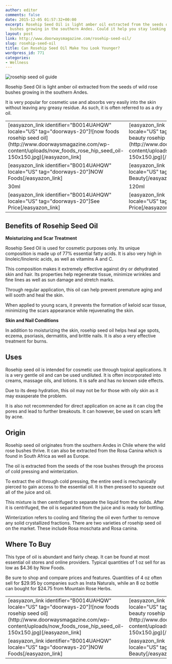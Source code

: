 ```yaml
---
author: editor
comments: false
date: 2015-12-05 01:57:32+00:00
excerpt: Rosehip Seed Oil is light amber oil extracted from the seeds of wild rose
  bushes growing in the southern Andes. Could it help you stay looking younger?
layout: post
link: http://www.doorwaysmagazine.com/rosehip-seed-oil/
slug: rosehip-seed-oil
title: Can Rosehip Seed Oil Make You Look Younger?
wordpress_id: 771
categories:
- Wellness
---
```


![rosehip seed oil guide](http://www.doorwaysmagazine.com/wp-content/uploads/rosehip_seed_oil_guide.jpg)

Rosehip Seed Oil is light amber oil extracted from the seeds of wild rose bushes growing in the southern Andes. 

It is very popular for cosmetic use and absorbs very easily into the skin without leaving any greasy residue. As such, it is often referred to as a dry oil. 

<table >
<tr >

<td >[easyazon_link identifier="B0014UAHQW" locale="US" tag="doorways-20"]![now foods rosehip seed oil](http://www.doorwaysmagazine.com/wp-content/uploads/now_foods_rose_hip_seed_oil-150x150.jpg)[/easyazon_link]
</td>

<td >[easyazon_link identifier="B00LNOV8JO" locale="US" tag="doorways-20"]![radha beauty rosehip oil](http://www.doorwaysmagazine.com/wp-content/uploads/radha_beauty_rosehip_oil-150x150.jpg)[/easyazon_link]
</td>

<td >[easyazon_link identifier="B00IP42FBA" locale="US" tag="doorways-20"]![instanatural rosehip seed oil](http://www.doorwaysmagazine.com/wp-content/uploads/instanatural_rosehip_seed_oil-150x150.jpg)[/easyazon_link]
</td>

<td >[easyazon_link identifier="B00KI3Z2UW" locale="US" tag="doorways-20"]![pura dor rosehip seed oil](http://www.doorwaysmagazine.com/wp-content/uploads/pura_dor_rosehip_seed_oil-150x150.jpg)[/easyazon_link]
</td>
</tr>
<tr >

<td >[easyazon_link identifier="B0014UAHQW" locale="US" tag="doorways-20"]NOW Foods[/easyazon_link]
</td>

<td >[easyazon_link identifier="B00LNOV8JO" locale="US" tag="doorways-20"]Radha Beauty[/easyazon_link]
</td>

<td >[easyazon_link identifier="B00IP42FBA" locale="US" tag="doorways-20"]InstaNatural[/easyazon_link]
</td>

<td >[easyazon_link identifier="B00KI3Z2UW" locale="US" tag="doorways-20"]pura d'or[/easyazon_link]
</td>
</tr>
<tr >

<td >30ml
</td>

<td >120ml
</td>

<td >120ml
</td>

<td >118ml
</td>
</tr>
<tr >

<td >[easyazon_link identifier="B0014UAHQW" locale="US" tag="doorways-20"]See Price[/easyazon_link]
</td>

<td >[easyazon_link identifier="B00LNOV8JO" locale="US" tag="doorways-20"]See Price[/easyazon_link]
</td>

<td >[easyazon_link identifier="B00IP42FBA" locale="US" tag="doorways-20"]See Price[/easyazon_link]
</td>

<td >[easyazon_link identifier="B00KI3Z2UW" locale="US" tag="doorways-20"]See Price[/easyazon_link]
</td>
</tr>
</table>



## Benefits of Rosehip Seed Oil



**Moisturizing and Scar Treatment**

Rosehip Seed Oil is used for cosmetic purposes only. Its unique composition is made up of 77% essential fatty acids. It is also very high in linoleic/linolenic acids, as well as vitamins A and C. 

This composition makes it extremely effective against dry or dehydrated skin and hair. Its properties help regenerate tissue, minimize wrinkles and fine lines as well as sun damage and stretch marks. 

Through regular application, this oil can help prevent premature aging and will sooth and heal the skin. 

When applied to young scars, it prevents the formation of keloid scar tissue, minimizing the scars appearance while rejuvenating the skin. 

**Skin and Nail Conditions**

In addition to moisturizing the skin, rosehip seed oil helps heal age spots, eczema, psoriasis, dermatitis, and brittle nails. It is also a very effective treatment for burns. 



## Uses



Rosehip seed oil is intended for cosmetic use through topical applications. It is a very gentle oil and can be used undiluted. It is often incorporated into creams, massage oils, and lotions. It is safe and has no known side effects. 

Due to its deep hydration, this oil may not be for those with oily skin as it may exasperate the problem. 

It is also not recommended for direct application on acne as it can clog the pores and lead to further breakouts. It can however, be used on scars left by acne. 



## Origin



Rosehip seed oil originates from the southern Andes in Chile where the wild rose bushes thrive. It can also be extracted from the Rosa Canina which is found in South Africa as well as Europe.

The oil is extracted from the seeds of the rose bushes through the process of cold pressing and winterization. 

To extract the oil through cold pressing, the entire seed is mechanically pierced to gain access to the essential oil. It is then pressed to squeeze out all of the juice and oil. 

This mixture is then centrifuged to separate the liquid from the solids. After it is centrifuged, the oil is separated from the juice and is ready for bottling. 

Winterization refers to cooling and filtering the oil even further to remove any solid crystallized fractions. There are two varieties of rosehip seed oil on the market. These include Rosa moschata and Rosa canina. 



## Where To Buy



This type of oil is abundant and fairly cheap. It can be found at most essential oil stores and online providers. Typical quantities of 1 oz sell for as low as $4.36 by Now Foods. 

Be sure to shop and compare prices and features. Quantities of 4 oz often sell for $29.95 by companies such as Insta Naturals, while an 8 oz bottle can bought for $24.75 from Mountain Rose Herbs.

<table >
<tr >

<td >[easyazon_link identifier="B0014UAHQW" locale="US" tag="doorways-20"]![now foods rosehip seed oil](http://www.doorwaysmagazine.com/wp-content/uploads/now_foods_rose_hip_seed_oil-150x150.jpg)[/easyazon_link]
</td>

<td >[easyazon_link identifier="B00LNOV8JO" locale="US" tag="doorways-20"]![radha beauty rosehip oil](http://www.doorwaysmagazine.com/wp-content/uploads/radha_beauty_rosehip_oil-150x150.jpg)[/easyazon_link]
</td>

<td >[easyazon_link identifier="B00IP42FBA" locale="US" tag="doorways-20"]![instanatural rosehip seed oil](http://www.doorwaysmagazine.com/wp-content/uploads/instanatural_rosehip_seed_oil-150x150.jpg)[/easyazon_link]
</td>

<td >[easyazon_link identifier="B00KI3Z2UW" locale="US" tag="doorways-20"]![pura dor rosehip seed oil](http://www.doorwaysmagazine.com/wp-content/uploads/pura_dor_rosehip_seed_oil-150x150.jpg)[/easyazon_link]
</td>
</tr>
<tr >

<td >[easyazon_link identifier="B0014UAHQW" locale="US" tag="doorways-20"]NOW Foods[/easyazon_link]
</td>

<td >[easyazon_link identifier="B00LNOV8JO" locale="US" tag="doorways-20"]Radha Beauty[/easyazon_link]
</td>

<td >[easyazon_link identifier="B00IP42FBA" locale="US" tag="doorways-20"]InstaNatural[/easyazon_link]
</td>

<td >[easyazon_link identifier="B00KI3Z2UW" locale="US" tag="doorways-20"]pura d'or[/easyazon_link]
</td>
</tr>
</table>
